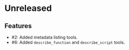 # Unreleased

## Features

* #2: Added metadata listing tools.
* #6: Added `describe_function` and `describe_script` tools.

